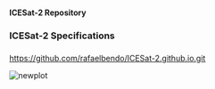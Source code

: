 #### ICESat-2 Repository


### ICESat-2 Specifications


###

https://github.com/rafaelbendo/ICESat-2.github.io.git

![newplot](https://github.com/user-attachments/assets/c4c68aa5-582e-475c-be42-804bc2faf382)
